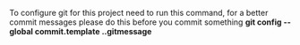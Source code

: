 To configure git for this project need to run this command, for a better commit messages please do this before you commit something
__git config --global commit.template .\.gitmessage__
